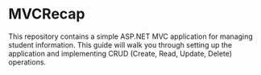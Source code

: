 # MVCRecap
This repository contains a simple ASP.NET MVC application for managing student information. This guide will walk you through setting up the application and implementing CRUD (Create, Read, Update, Delete) operations.
